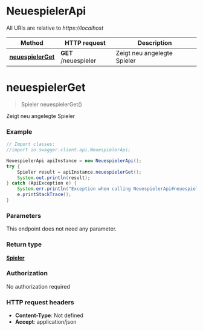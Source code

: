 # NeuespielerApi

All URIs are relative to *https://localhost*

Method | HTTP request | Description
------------- | ------------- | -------------
[**neuespielerGet**](NeuespielerApi.md#neuespielerGet) | **GET** /neuespieler | Zeigt neu angelegte Spieler


<a name="neuespielerGet"></a>
# **neuespielerGet**
> Spieler neuespielerGet()

Zeigt neu angelegte Spieler



### Example
```java
// Import classes:
//import io.swagger.client.api.NeuespielerApi;

NeuespielerApi apiInstance = new NeuespielerApi();
try {
    Spieler result = apiInstance.neuespielerGet();
    System.out.println(result);
} catch (ApiException e) {
    System.err.println("Exception when calling NeuespielerApi#neuespielerGet");
    e.printStackTrace();
}
```

### Parameters
This endpoint does not need any parameter.

### Return type

[**Spieler**](Spieler.md)

### Authorization

No authorization required

### HTTP request headers

 - **Content-Type**: Not defined
 - **Accept**: application/json

